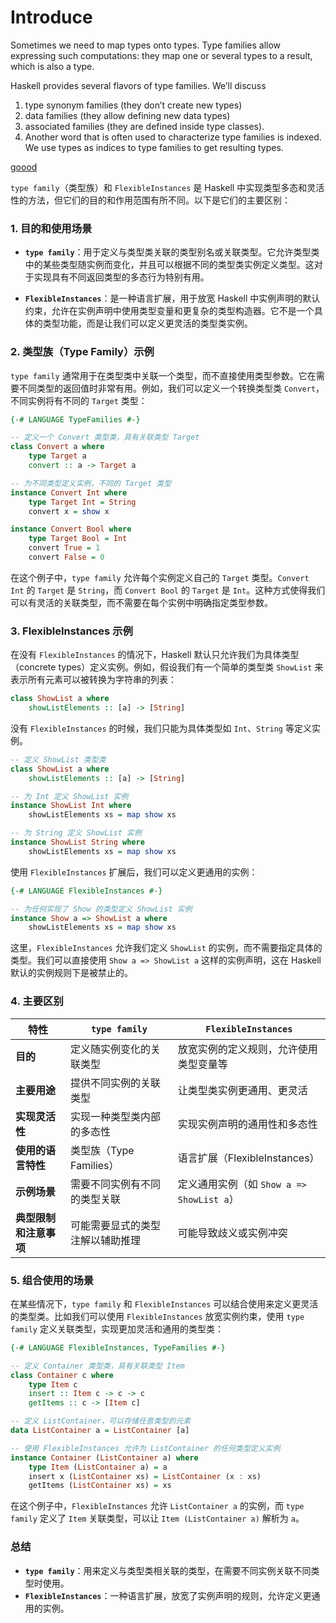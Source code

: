 # Introduce

Sometimes we need to map types onto types. Type families allow expressing such computations:
they map one or several types to a result, which is also a type.

Haskell provides several flavors of type families. We’ll discuss

1. type synonym families (they don’t create new types)
2. data families (they allow defining new data types)
3. associated families (they are defined inside type classes).
4. Another word that is often used to characterize type families is indexed. We use types as indices to type families to get resulting types.

[goood](https://serokell.io/blog/type-families-haskell#type-constructor-flavours)

`type family`（类型族）和 `FlexibleInstances` 是 Haskell 中实现类型多态和灵活性的方法，但它们的目的和作用范围有所不同。以下是它们的主要区别：

### 1. **目的和使用场景**

- **`type family`**：用于定义与类型类关联的类型别名或关联类型。它允许类型类中的某些类型随实例而变化，并且可以根据不同的类型类实例定义类型。这对于实现具有不同返回类型的多态行为特别有用。
  
- **`FlexibleInstances`**：是一种语言扩展，用于放宽 Haskell 中实例声明的默认约束，允许在实例声明中使用类型变量和更复杂的类型构造器。它不是一个具体的类型功能，而是让我们可以定义更灵活的类型类实例。

### 2. **类型族（Type Family）示例**

`type family` 通常用于在类型类中关联一个类型，而不直接使用类型参数。它在需要不同类型的返回值时非常有用。例如，我们可以定义一个转换类型类 `Convert`，不同实例将有不同的 `Target` 类型：

```haskell
{-# LANGUAGE TypeFamilies #-}

-- 定义一个 Convert 类型类，具有关联类型 Target
class Convert a where
    type Target a
    convert :: a -> Target a

-- 为不同类型定义实例，不同的 Target 类型
instance Convert Int where
    type Target Int = String
    convert x = show x

instance Convert Bool where
    type Target Bool = Int
    convert True = 1
    convert False = 0
```

在这个例子中，`type family` 允许每个实例定义自己的 `Target` 类型。`Convert Int` 的 `Target` 是 `String`，而 `Convert Bool` 的 `Target` 是 `Int`。这种方式使得我们可以有灵活的关联类型，而不需要在每个实例中明确指定类型参数。

### 3. **FlexibleInstances 示例**

在没有 `FlexibleInstances` 的情况下，Haskell 默认只允许我们为具体类型（concrete types）定义实例。例如，假设我们有一个简单的类型类 `ShowList` 来表示所有元素可以被转换为字符串的列表：

```haskell
class ShowList a where
    showListElements :: [a] -> [String]
```

没有 `FlexibleInstances` 的时候，我们只能为具体类型如 `Int`、`String` 等定义实例。

```haskell
-- 定义 ShowList 类型类
class ShowList a where
    showListElements :: [a] -> [String]

-- 为 Int 定义 ShowList 实例
instance ShowList Int where
    showListElements xs = map show xs

-- 为 String 定义 ShowList 实例
instance ShowList String where
    showListElements xs = map show xs
```

使用 `FlexibleInstances` 扩展后，我们可以定义更通用的实例：

```haskell
{-# LANGUAGE FlexibleInstances #-}

-- 为任何实现了 Show 的类型定义 ShowList 实例
instance Show a => ShowList a where
    showListElements xs = map show xs
```

这里，`FlexibleInstances` 允许我们定义 `ShowList` 的实例，而不需要指定具体的类型。我们可以直接使用 `Show a => ShowList a` 这样的实例声明，这在 Haskell 默认的实例规则下是被禁止的。

### 4. **主要区别**

| 特性                      | `type family`                           | `FlexibleInstances`                       |
|---------------------------|-----------------------------------------|-------------------------------------------|
| **目的**                  | 定义随实例变化的关联类型               | 放宽实例的定义规则，允许使用类型变量等   |
| **主要用途**              | 提供不同实例的关联类型                 | 让类型类实例更通用、更灵活               |
| **实现灵活性**            | 实现一种类型类内部的多态性             | 实现实例声明的通用性和多态性             |
| **使用的语言特性**        | 类型族（Type Families）                 | 语言扩展（FlexibleInstances）            |
| **示例场景**              | 需要不同实例有不同的类型关联           | 定义通用实例（如 `Show a => ShowList a`） |
| **典型限制和注意事项**    | 可能需要显式的类型注解以辅助推理       | 可能导致歧义或实例冲突                   |

### 5. **组合使用的场景**

在某些情况下，`type family` 和 `FlexibleInstances` 可以结合使用来定义更灵活的类型类。比如我们可以使用 `FlexibleInstances` 放宽实例约束，使用 `type family` 定义关联类型，实现更加灵活和通用的类型类：

```haskell
{-# LANGUAGE FlexibleInstances, TypeFamilies #-}

-- 定义 Container 类型类，具有关联类型 Item
class Container c where
    type Item c
    insert :: Item c -> c -> c
    getItems :: c -> [Item c]

-- 定义 ListContainer，可以存储任意类型的元素
data ListContainer a = ListContainer [a]

-- 使用 FlexibleInstances 允许为 ListContainer 的任何类型定义实例
instance Container (ListContainer a) where
    type Item (ListContainer a) = a
    insert x (ListContainer xs) = ListContainer (x : xs)
    getItems (ListContainer xs) = xs
```

在这个例子中，`FlexibleInstances` 允许 `ListContainer a` 的实例，而 `type family` 定义了 `Item` 关联类型，可以让 `Item (ListContainer a)` 解析为 `a`。

### 总结

- **`type family`**：用来定义与类型类相关联的类型，在需要不同实例关联不同类型时使用。
- **`FlexibleInstances`**：一种语言扩展，放宽了实例声明的规则，允许定义更通用的实例。
